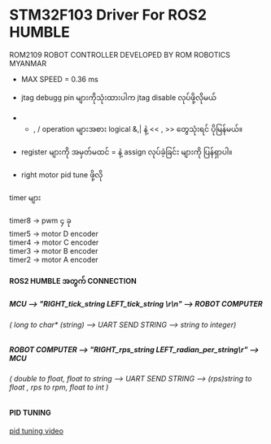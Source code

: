 # STM32F103 Driver For ROS2 HUMBLE
ROM2109 ROBOT CONTROLLER
DEVELOPED BY ROM ROBOTICS MYANMAR

- MAX SPEED = 0.36 ms


- jtag debugg pin များကိုသုံးထားပါက jtag disable လုပ်ဖို့လိုမယ်
- * , / operation များအစား logical &,| နဲ့ << , >> တွေသုံးရင် ပိုမြန်မယ်။
- register များကို အမှတ်မထင် = နဲ့ assign လုပ်ခဲ့ခြင်း များကို ပြန်ရှာပါ။
- right motor pid tune ဖို့လို

timer များ <br>

timer8 -> pwm ၄ ခု <br>
timer5 -> motor D encoder<br>
timer4 -> motor C encoder<br>
timer3 -> motor B encoder<br>
timer2 -> motor A encoder<br>

#### ROS2 HUMBLE အတွက် CONNECTION 
##### MCU --> "RIGHT_tick_string LEFT_tick_string \r\n" --> ROBOT COMPUTER 
###### ( long to char* (string) --> UART SEND STRING --> string to integer)

##### ROBOT COMPUTER --> "RIGHT_rps_string LEFT_radian_per_string\r" --> MCU 
###### ( double to float, float to string --> UART SEND STRING --> (rps)string to float , rps to rpm, float to int  )



#### PID TUNING
<a href="https://www.youtube.com/watch?v=qeWIGDeaKrE"> pid tuning video</a>